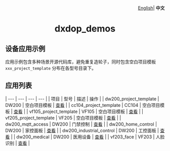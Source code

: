 <p align="right">
    <a href="./README.md">English</a>| <b>中文</b>
</p>

 <h1 align="center">dxdop_demos</h1>

## 设备应用示例
应用示例包含多种场景开源代码库，避免重复造轮子，同时包含空白项目模板 `xxx_project_template` 分布在各型号目录下。


## 应用列表

| --- | --- | --- | --- |
| 项目 | 型号 | 描述 | 操作 |
| dw200_project_template | DW200 | 空白项目模板 | <a href="./dw200/dw200_project_template/" target="_blank">查看</a> |
| cc104_project_template | CC104 | 空白项目模板 | <a href="./cc104/cc104_project_template/" target="_blank">查看</a> |
| vf105_project_template | VF105 | 空白项目模板 | <a href="./vf105/vf105_project_template/" target="_blank">查看</a> |
| vf205_project_template | VF205 | 空白项目模板 | <a href="./vf205/vf205_project_template/" target="_blank">查看</a> |
| dw200_mqtt_access | DW200 | 门禁控制 | <a href="./dw200/dw200_mqtt_access/" target="_blank">查看</a> |
| dw200_home_control | DW200 | 家控面板 | <a href="./dw200/dw200_home_control/" target="_blank">查看</a> |
| dw200_industrial_control | DW200 | 工控面板 | <a href="./dw200/dw200_industrial_control/" target="_blank">查看</a> |
| dw200_medical | DW200 | 医用设备 | <a href="./dw200/dw200_medical/" target="_blank">查看</a> |
| vf203_face | VF203 | 人脸识别 | <a href="./vf203/vf203_face/" target="_blank">查看</a> |

